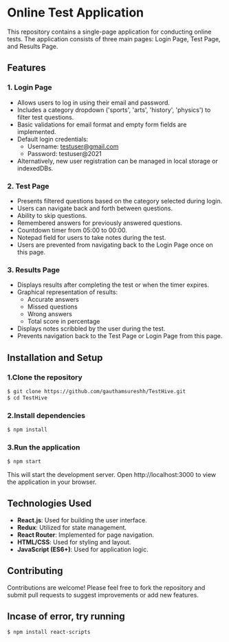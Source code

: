 # Online Test Application

This repository contains a single-page application for conducting online tests. The application consists of three main pages: Login Page, Test Page, and Results Page.

## Features

### 1. Login Page
- Allows users to log in using their email and password.
- Includes a category dropdown ('sports', 'arts', 'history', 'physics') to filter test questions.
- Basic validations for email format and empty form fields are implemented.
- Default login credentials:
  - Username: testuser@gmail.com
  - Password: testuser@2021
- Alternatively, new user registration can be managed in local storage or indexedDBs.

### 2. Test Page
- Presents filtered questions based on the category selected during login.
- Users can navigate back and forth between questions.
- Ability to skip questions.
- Remembered answers for previously answered questions.
- Countdown timer from 05:00 to 00:00.
- Notepad field for users to take notes during the test.
- Users are prevented from navigating back to the Login Page once on this page.

### 3. Results Page
- Displays results after completing the test or when the timer expires.
- Graphical representation of results:
  - Accurate answers
  - Missed questions
  - Wrong answers
  - Total score in percentage
- Displays notes scribbled by the user during the test.
- Prevents navigation back to the Test Page or Login Page from this page.

## Installation and Setup

### 1.Clone the repository
```bash
$ git clone https://github.com/gauthamsureshh/TestHive.git
$ cd TestHive
```

### 2.Install dependencies
```bash
$ npm install
```

### 3.Run the application
```bash
$ npm start
```

This will start the development server. Open http://localhost:3000 to view the application in your browser.

## Technologies Used

- **React.js**: Used for building the user interface.
- **Redux**: Utilized for state management.
- **React Router**: Implemented for page navigation.
- **HTML/CSS**: Used for styling and layout.
- **JavaScript (ES6+)**: Used for application logic.

## Contributing
 Contributions are welcome! Please feel free to fork the repository and submit pull requests to suggest improvements or add new features.

## Incase of error, try running 
 ```bash
 $ npm install react-scripts
 ```

